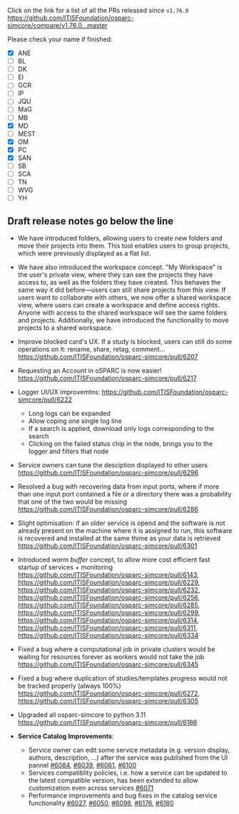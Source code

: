 Click on the link for a list of all the PRs released since `v1.76.0` 
https://github.com/ITISFoundation/osparc-simcore/compare/v1.76.0...master

Please check your name if finished:
- [x] ANE
- [ ] BL
- [ ] DK
- [ ] EI
- [ ] GCR
- [ ] IP
- [ ] JQU
- [ ] MaG
- [ ] MB
- [x] MD
- [ ] MEST
- [x] OM
- [x] PC
- [x] SAN
- [ ] SB
- [ ] SCA
- [ ] TN
- [ ] WVG
- [ ] YH

**Draft release notes go below the line**
---
- We have introduced folders, allowing users to create new folders and move their projects into them. This tool enables users to group projects, which were previously displayed as a flat list.
- We have also introduced the workspace concept. "My Workspace" is the user's private view, where they can see the projects they have access to, as well as the folders they have created. This behaves the same way it did before—users can still share projects from this view. If users want to collaborate with others, we now offer a shared workspace view, where users can create a workspace and define access rights. Anyone with access to the shared workspace will see the same folders and projects. Additionally, we have introduced the functionality to move projects to a shared workspace.
- Improve blocked card's UX. If a study is blocked, users can still do some operations on it: rename, share, retag, comment... https://github.com/ITISFoundation/osparc-simcore/pull/6207
- Requesting an Account in oSPARC is now easier! https://github.com/ITISFoundation/osparc-simcore/pull/6217
- Logger UI/UX improvemtns: https://github.com/ITISFoundation/osparc-simcore/pull/6222
  - Long logs can be expanded
  - Allow coping one single log line
  - If a search is applied, download only logs corresponding to the search
  - Clicking on the failed status chip in the node, brings you to the logger and filters that node
- Service owners can tune the desciption displayed to other users https://github.com/ITISFoundation/osparc-simcore/pull/6296
- Resolved a bug with recovering data from input ports, where if more than one input port contained a file or a directory there was a probability that one of the two would be missing https://github.com/ITISFoundation/osparc-simcore/pull/6286
- Slight optimisation: if an older service is opend and the software is not already present on the machine where it is assigned to run, this software is recovered and installed at the same thime as your data is retrieved https://github.com/ITISFoundation/osparc-simcore/pull/6301
- Introduced _warm buffer_ concept, to allow more cost efficient fast startup of services + monitoring https://github.com/ITISFoundation/osparc-simcore/pull/6143, https://github.com/ITISFoundation/osparc-simcore/pull/6229, https://github.com/ITISFoundation/osparc-simcore/pull/6232, https://github.com/ITISFoundation/osparc-simcore/pull/6256, https://github.com/ITISFoundation/osparc-simcore/pull/6285, https://github.com/ITISFoundation/osparc-simcore/pull/6299, https://github.com/ITISFoundation/osparc-simcore/pull/6314, https://github.com/ITISFoundation/osparc-simcore/pull/6311, https://github.com/ITISFoundation/osparc-simcore/pull/6334
- Fixed a bug where a computational job in private clusters would be waiting for resources forever as workers would not take the job https://github.com/ITISFoundation/osparc-simcore/pull/6345
- Fixed a bug where duplication of studies/templates progress would not be tracked properly (always 100%) https://github.com/ITISFoundation/osparc-simcore/pull/6272, https://github.com/ITISFoundation/osparc-simcore/pull/6305
- Upgraded all osparc-simcore to python 3.11 https://github.com/ITISFoundation/osparc-simcore/pull/6186
 

   
- **Service Catalog Improvements**:
   - Service owner can edit some service metadata (e.g. version display, authors, description, ...) after the service was published from the UI pannel [#6084](https://github.com/ITISFoundation/osparc-simcore/pull/6084), [#6039](https://github.com/ITISFoundation/osparc-simcore/pull/6039), [#6061](https://github.com/ITISFoundation/osparc-simcore/pull/6061), [#6100](https://github.com/ITISFoundation/osparc-simcore/pull/6100)
   - Services compatiblity policies, i.e. how a service can be updated to the latest compatible version, has been extended to allow customization even across services [#6071](https://github.com/ITISFoundation/osparc-simcore/pull/6071)
   - Performance improvements and bug fixes in the catalog service functionality [#6027](https://github.com/ITISFoundation/osparc-simcore/pull/6027), [#6050](https://github.com/ITISFoundation/osparc-simcore/pull/6050), [#6098](https://github.com/ITISFoundation/osparc-simcore/pull/6098), [#6176](https://github.com/ITISFoundation/osparc-simcore/pull/6176), [#6180](https://github.com/ITISFoundation/osparc-simcore/pull/6180)
 
 
